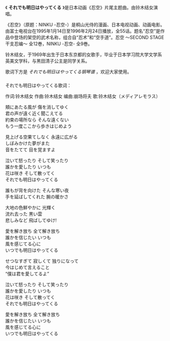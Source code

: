 

《 **それでも明日はやってくる** 》是日本动画《忍空》片尾主题曲。由铃木结女演唱。

  

《忍空》（原题：NINKU
-忍空-）是桐山光侍的漫画、日本电视动画、动画电影。由富士电视台在1995年1月14日至1996年2月24日播放，全55话。题名“忍空”是作品中登场的架空的武术名称，组合自“忍术”和“空手道”。忍空
〜SECOND STAGE 干支忍编〜 全12巻，NINKU -忍空- 全9巻。

  

铃木结女，于1969年出生于日本东京都的女歌手，毕业于日本学习院大学文学系英美文学科，与黑田清子公主是同学关系。

  

歌词下方是 _それでも明日はやってくる钢琴谱_ ，欢迎大家使用。

###  
それでも明日はやってくる歌词：

作词:铃木结女 作曲:铃木结女 编曲:崩场将夫 歌:铃木结女（メディアレモラス）  
  
  
頬にあたる風が 傷を消してゆく  
君の声が遠く近く聞こえてる  
約束の場所なら そんな遠くない  
もう一度ここから歩きはじめよう

見上げる空果てしなく 永遠に広がる  
しぼみかけた夢がまた  
音をたてて 目を覚ますよ

泣いて怒ったり そして笑ったり  
誰かを愛したり いつも  
花は咲き そして散ってく  
それでも明日はやってくる

誰もが背を向けた そんな寒い夜  
手を延ばしてくれた 腕の暖かさ

大地の色鮮やかに 光輝く  
流れ去った 黒い雲  
悲しみなど 飛ばしてゆけ!

愛を解き放ち 全て解き放ち  
誰かを信じたい いつも  
風を感じてる心に  
いつでも明日はやってくる

せつなすぎて 寂しくて 独りになって  
今はじめて言えること  
“僕は君を愛してるよ”

泣いて怒ったり そして笑ったり  
誰かを愛したり いつも  
花は咲き そして散ってく  
それでも明日はやってくる

愛を解き放ち 全て解き放ち  
誰かを信じたい いつも  
風を感じてる心に  
いつでも明日はやってくる  
  
  

